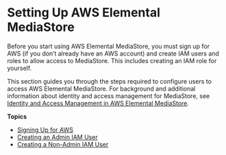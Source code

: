 # Setting Up AWS Elemental MediaStore<a name="setting-up"></a>

Before you start using AWS Elemental MediaStore, you must sign up for AWS \(if you don’t already have an AWS account\) and create IAM users and roles to allow access to MediaStore\. This includes creating an IAM role for yourself\.

This section guides you through the steps required to configure users to access AWS Elemental MediaStore\. For background and additional information about identity and access management for MediaStore, see [Identity and Access Management in AWS Elemental MediaStore](security-iam.md)\.

**Topics**
+ [Signing Up for AWS](aws-sign-up.md)
+ [Creating an Admin IAM User](IAM-user-create.md)
+ [Creating a Non\-Admin IAM User](setting-up-IAM-users-create-nonadmin.md)